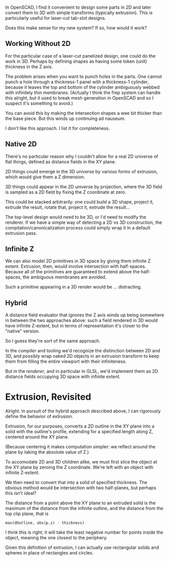 In OpenSCAD, I find it convenient to design some parts in 2D and later convert
them to 3D with simple transforms (typically extrusion).  This is particularly
useful for laser-cut tab-slot designs.

Does this make sense for my new system?  If so, how would it work?


Working Without 2D
------------------

For the particular case of a laser-cut panelized design, one could do the work
in 3D.  Perhaps by defining shapes as having some token (unit) thickness in the
Z axis.

The problem arises when you want to punch holes in the parts.  One cannot punch
a hole through a thickness-1 panel with a thickness-1 cylinder, because it
leaves the top and bottom of the cylinder ambiguously webbed with infinitely
thin membranes.  (Actually I think the frep system can handle this alright, but
it used to break mesh generation in OpenSCAD and so I suspect it's something to
avoid.)

You can avoid this by making the intersection shapes a wee bit thicker than the
base piece.  But this winds up continuing ad nauseum.

I don't like this approach.  I list it for completeness.


Native 2D
---------

There's no particular reason why I couldn't allow for a real 2D universe of flat
things, defined as distance fields in the XY plane.

2D things could emerge in the 3D universe by various forms of extrusion, which
would give them a Z dimension.

3D things could appear in the 2D universe by projection, where the 3D field is
sampled as a 2D field by fixing the Z coordinate at zero.

This could be stacked arbitrarily: one could build a 3D shape, project it,
extrude the result, rotate that, project it, extrude the result...

The top-level design would need to be 3D, or I'd need to modify the renderer.
If we have a simple way of detecting a 2D vs 3D construction, the
compilation/canonicalization process could simply wrap it in a default extrusion
pass.


Infinite Z
----------

We can also model 2D primitives in 3D space by giving them infinite Z extent.
Extrusion, then, would involve intersection with half-spaces.  Because all of
the primitives are guaranteed to extend above the half-spaces, the ambiguous
membranes are avoided.

Such a primitive appearing in a 3D render would be ... distracting.


Hybrid
------

A distance field evaluator that ignores the Z axis winds up being somewhere in
between the two approaches above: such a field rendered in 3D would have
infinite Z-extent, but in terms of representation it's closer to the "native"
version.

So I guess they're sort of the same approach.

In the *compiler* and tooling we'd recognize the distinction between 2D and 3D,
and possibly wrap naked 2D objects in an extrusion transform to keep them from
filling the entire viewport with their infiniteness.

But in the *renderer*, and in particular in GLSL, we'd implement them as 2D
distance fields occupying 3D space with infinite extent.


Extrusion, Revisited
====================

Alright.  In pursuit of the hybrid approach described above, I can rigorously
define the behavior of extrusion.

Extrusion, for our purposes, converts a 2D outline in the XY plane into a solid
with the outline's profile, extending for a specified length along Z, centered
around the XY plane.

(Because centering it makes computation simpler: we reflect around the plane by
taking the absolute value of Z.)

To accomodate 2D and 3D children alike, we must first slice the object at the XY
plane by zeroing the Z coordinate.  We're left with an object with infinite
Z-extent.

We then need to convert that into a solid of specified thickness.  The obvious
method would be intersection with two half-planes, but perhaps this isn't ideal?

The distance from a point above the XY plane to an extruded solid is the
maximum of the distance from the infinite outline, and the distance from the top
clip plane, that is

    max(dOutline, abs(p.z) - thickness)

I think this is right; it will take the least negative number for points inside
the object, meaning the one closest to the periphery.

Given this definition of extrusion, I can actually use rectangular solids and
spheres in place of rectangles and circles.

